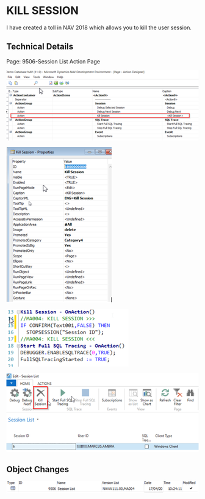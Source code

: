 KILL SESSION
=============

I have created a toll in NAV 2018 which allows you to kill the user session.

Technical Details
------------------

Page: 9506-Session List
Action Page

![Technical](https://github.com/marcusambra/Images/blob/master/Kill%20Session/1-Image.png)

![Technical](https://github.com/marcusambra/Images/blob/master/Kill%20Session/2-Image.png)

![Technical](https://github.com/marcusambra/Images/blob/master/Kill%20Session/3-Image.png)

![Technical](https://github.com/marcusambra/Images/blob/master/Kill%20Session/4-Image.png)

Object Changes
---------------

![Technical](https://github.com/marcusambra/Images/blob/master/Kill%20Session/5-Image.png)


